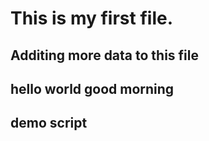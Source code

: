 # This is my first file.

## Additing more data to this file

## hello world good morning

## demo script